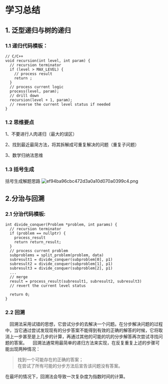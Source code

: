 
# 学习总结
## 1. 泛型递归与树的递归
### 1.1 递归代码模板：

```
// C/C++
void recursion(int level, int param) { 
  // recursion terminator
  if (level > MAX_LEVEL) { 
    // process result 
    return ; 
  }
  // process current logic 
  process(level, param);
  // drill down 
  recursion(level + 1, param);
  // reverse the current level status if needed
}
```

### 1.2 思维要点
1、不要进行人肉递归（最大的误区）  

2、找到最近最简方法，将其拆解成可重复解决的问题（重复子问题）

3、数学归纳法思维


### 1.3 括号生成
括号生成解题思路
![ef94ba96cbc472d3a0a10d070a0399c4.png](en-resource://database/2488:1)


## 2.分治与回溯

### 2.1 分治代码模板:
```
int divide_conquer(Problem *problem, int params) {
  // recursion terminator
  if (problem == nullptr) {
    process_result
    return return_result;
  } 
  // process current problem
  subproblems = split_problem(problem, data)
  subresult1 = divide_conquer(subproblem[0], p1)
  subresult2 = divide_conquer(subproblem[1], p1)
  subresult3 = divide_conquer(subproblem[2], p1)
  ...
  // merge
  result = process_result(subresult1, subresult2, subresult3)
  // revert the current level status
 
  return 0;
}
```
### 2.2 回溯
&emsp;回溯法采用试错的思想，它尝试分步的去解决一个问题。在分步解决问题的过程中，当它通过尝试发现现有的分步答案不能得到有效的正确的解答的时候，它将取消上一步甚至是上几步的计算，再通过其他的可能的坑的分步解答再次尝试寻找问题的答案。
&emsp;回溯法通常用最简单的递归方法来实现，在反复重复上述的步骤可能出现两种情况：
>找到一个可能存在的正确的答案；  
>在尝试了所有可能的分步方法后宣告该问题没有答案。

在最坏的情况下，回溯法会导致一次复杂度为指数时间的计算。

